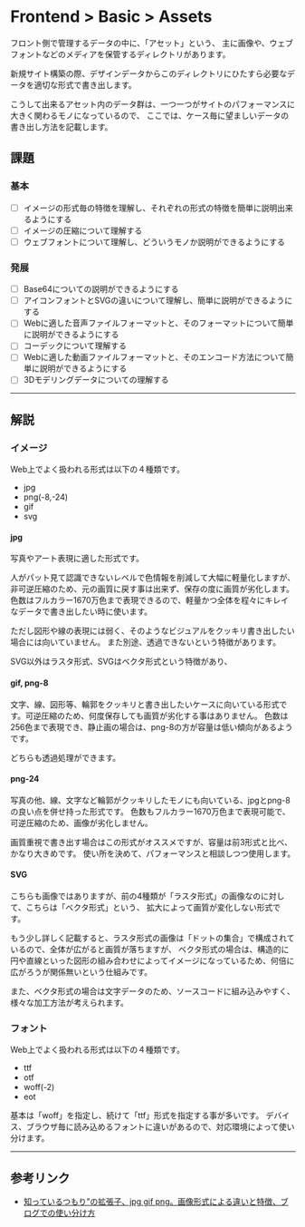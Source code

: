 # Frontend > Basic > Assets

フロント側で管理するデータの中に、「アセット」という、
主に画像や、ウェブフォントなどのメディアを保管するディレクトリがあります。

新規サイト構築の際、デザインデータからこのディレクトリにひたすら必要なデータを適切な形式で書き出します。

こうして出来るアセット内のデータ群は、一つ一つがサイトのパフォーマンスに大きく関わるモノになっているので、
ここでは、ケース毎に望ましいデータの書き出し方法を記載します。

## 課題

### 基本

- [ ] イメージの形式毎の特徴を理解し、それぞれの形式の特徴を簡単に説明出来るようにする
- [ ] イメージの圧縮について理解する
- [ ] ウェブフォントについて理解し、どういうモノか説明ができるようにする

### 発展

- [ ] Base64についての説明ができるようにする
- [ ] アイコンフォントとSVGの違いについて理解し、簡単に説明ができるようにする
- [ ] Webに適した音声ファイルフォーマットと、そのフォーマットについて簡単に説明ができるようにする
- [ ] コーデックについて理解する
- [ ] Webに適した動画ファイルフォーマットと、そのエンコード方法について簡単に説明ができるようにする
- [ ] 3Dモデリングデータについての理解する

---

## 解説

### イメージ

Web上でよく扱われる形式は以下の４種類です。

- jpg
- png(-8,-24)
- gif
- svg

#### jpg

写真やアート表現に適した形式です。

人がパット見て認識できないレベルで色情報を削減して大幅に軽量化しますが、非可逆圧縮のため、元の画質に戻す事は出来ず、保存の度に画質が劣化します。
色数はフルカラー1670万色まで表現できるので、軽量かつ全体を程々にキレイなデータで書き出したい時に使います。

ただし図形や線の表現には弱く、そのようなビジュアルをクッキリ書き出したい場合には向いていません。
また別途、透過できないという特徴があります。

SVG以外はラスタ形式、SVGはベクタ形式という特徴があり、

#### gif, png-8

文字、線、図形等、輪郭をクッキリと書き出したいケースに向いている形式です。可逆圧縮のため、何度保存しても画質が劣化する事はありません。
色数は256色まで表現でき、静止画の場合は、png-8の方が容量は低い傾向があるようです。

どちらも透過処理ができます。

#### png-24

写真の他、線、文字など輪郭がクッキリしたモノにも向いている、jpgとpng-8の良い点を併せ持った形式です。
色数もフルカラー1670万色まで表現可能で、可逆圧縮のため、画像が劣化しません。

画質重視で書き出す場合はこの形式がオススメですが、容量は前3形式と比べ、かなり大きめです。
使い所を決めて、パフォーマンスと相談しつつ使用します。

#### SVG

こちらも画像ではありますが、前の4種類が「ラスタ形式」の画像なのに対して、こちらは「ベクタ形式」という、
拡大によって画質が変化しない形式です。

もう少し詳しく記載すると、ラスタ形式の画像は「ドットの集合」で構成されているので、全体が広がると画質が落ちますが、
ベクタ形式の場合は、構造的に円や直線といった図形の組み合わせによってイメージになっているため、何倍に広がろうが関係無いという仕組みです。

また、ベクタ形式の場合は文字データのため、ソースコードに組み込みやすく、様々な加工方法が考えられます。

### フォント

Web上でよく扱われる形式は以下の４種類です。

- ttf
- otf
- woff(-2)
- eot

基本は「woff」を指定し、続けて「ttf」形式を指定する事が多いです。
デバイス、ブラウザ毎に読み込めるフォントに違いがあるので、対応環境によって使い分けます。


---

## 参考リンク

- [知っているつもり”の拡張子、jpg gif png。画像形式による違いと特徴、ブログでの使い分け方](http://requlog.com/self-branding/blog/jpg-gif-png/)
